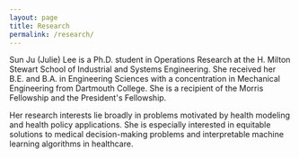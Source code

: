 ```yaml
---
layout: page
title: Research
permalink: /research/
---
```


Sun Ju (Julie) Lee is a Ph.D. student in Operations Research at the H. Milton Stewart School of Industrial and Systems Engineering. She received her B.E. and B.A. in Engineering Sciences with a concentration in Mechanical Engineering from Dartmouth College. She is a recipient of the Morris Fellowship and the President's Fellowship.

Her research interests lie broadly in problems motivated by health modeling and health policy applications. She is especially interested in equitable solutions to medical decision-making problems and interpretable machine learning algorithms in healthcare.
